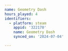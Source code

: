 ```yaml
---
name: Geometry Dash
hours_played: 4
identifiers:
  - platform: steam
    appid: '322170'
    name: Geometry Dash
    synced_on: '2024-07-04'

---
```

